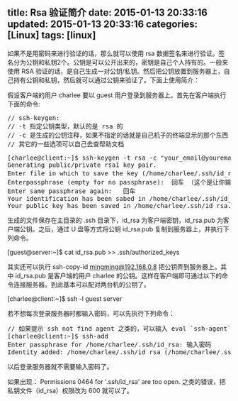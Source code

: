title: Rsa 验证简介
date: 2015-01-13 20:33:16
updated: 2015-01-13 20:33:16
categories: [Linux]
tags: [linux]
---

 如果不是用密码来进行验证的话，那么就可以使用 rsa 数据签名来进行验证。签名分为公钥和私钥2个。公钥是可以公开出来的，密钥是自己个人持有的。一般来使用 RSA 验证的话，是自己生成一对公钥/私钥。然后把公钥放置到服务器上，自己持有公钥和私钥，然后就可以通过公钥来验证了。下面上使用简介：
 

假设客户端的用户 charlee 要以 guest 用户登录到服务器上。首先在客户端执行下面的命令:

<pre>
// ssh-keygen: 
// -t 指定公钥类型，默认的是 rsa 的
// -c 是生成的公钥注释，如果不指定的话就是自己机子的终端显示的那个东西
// 其它的一些选项可以自己去查帮助文档
</pre>

<pre>
[charlee@client:~]$ ssh-keygen -t rsa -c "your_email@youremail.com"
Generating public/private rsa1 key pair.
Enter file in which to save the key (/home/charlee/.ssh/id_rsa): 回车 （这个是让你指定输出文件，直接敲回车就是括号里那个默认的路径、文件）
Enterpassphrase (empty for no passphrase):  回车 （这个是让你输入你公钥的密码，直接敲回车就不设定密码）
Enter same passphrase again:   回车
Your identification has been sabed in /home/charlee/.ssh/id_rsa
Your public key has been saved in /home/charlee/.ssh/id_rsa.pub
</pre>

生成的文件保存在主目录的 .ssh 目录下，id_rsa 为客户端密钥，id_rsa.pub 为客户端公钥。之后，通过 U 盘等方式将公钥 id_rsa.pub 复制到服务器上，并执行下列命令。

[guest@server:~]$ cat id_rsa.pub >> .ssh/authorized_keys

其实还可以执行 ssh-copy-id mingming@192.168.0.8 把公钥弄到服务器上。其中 id_rsa.pub 是客户端的用户 charlee 的公钥。这样在客户端即可通过以下的命令连接服务器。到此基本可以配对两台机的公钥了。

[charlee@client:~]$ ssh -l guest server

若不想每次登录服务器时都输入密码，可以先执行下列命令：

<pre>
// 如果提示 ssh not find agent 之类的，可以输入 eval `ssh-agent` 启动 ssh agent
[charlee@client:~]$ ssh-add
Enter passphrase for /home/charlee/.ssh/id_rsa: 输入密码
Identity added: /home/charlee/.ssh/id_rsa (/home/charlee/.ssh/id_rsa)
</pre>

以后登录服务器就不需要输入密码了。

如果出现： Permissions 0464 for '.ssh/id_rsa' are too open. 之类的错误，把私钥文件（id_rsa）权限改为 600 就可以了。

